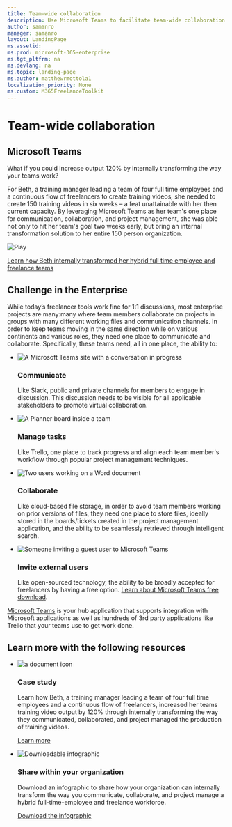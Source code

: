 ```yaml
---
title: Team-wide collaboration
description: Use Microsoft Teams to facilitate team-wide collaboration in an enterprise freelance program
author: samanro
manager: samanro
layout: LandingPage
ms.assetid: 
ms.prod: microsoft-365-enterprise
ms.tgt_pltfrm: na
ms.devlang: na
ms.topic: landing-page
ms.author: matthewrmottola1
localization_priority: None 
ms.custom: M365FreelanceToolkit
---
```

Team-wide collaboration
===========================

Microsoft Teams 
--------------------

What if you could increase output 120% by internally transforming the way your
teams work?

For Beth, a training manager leading a team of four full time employees and a
continuous flow of freelancers to create training videos, she needed to create
150 training videos in six weeks – a feat unattainable with her then current
capacity. By leveraging Microsoft Teams as her team's one place for
communication, collaboration, and project management, she was able not only to
hit her team's goal two weeks early, but bring an internal transformation
solution to her entire 150 person organization.

![Play](media/video-play.png)

[Learn how Beth internally transformed her hybrid full time employee and
freelance teams](teamwidecollaborationcasestudy.md)

Challenge in the Enterprise
---------------------------

While today’s freelancer tools work fine for 1:1 discussions, most enterprise
projects are many:many where team members collaborate on projects in groups with
many different working files and communication channels. In order to keep teams
moving in the same direction while on various continents and various roles, they
need one place to communicate and collaborate. Specifically, these teams need,
all in one place, the ability to:

<ul class="panelContent cardsW cols cols2">
    <li>
        <div class="cardSize">
            <div class="cardPadding">
                <div class="card">
                    <div class="cardImageOuter">
                        <div class="cardImage">
                            <img src="media/M365_Freelance_collaboration_teamsconversationsmall.png" alt="A Microsoft Teams site with a conversation in progress" />
                        </div>
                    </div>
                    <div class="cardText">
                        <h3>Communicate</h3>
                        <p>Like Slack, public and private channels for members to engage in discussion. This discussion needs to be visible for all applicable stakeholders to promote virtual collaboration.</p>
                    </div>
                </div>
            </div>
        </div>
    </li>
    <li>
        <div class="cardSize">
            <div class="cardPadding">
                <div class="card">
                    <div class="cardImageOuter">
                        <div class="cardImage">
                            <img src="media/M365_Freelance_collaboration_plannerviewsmall.png" alt="A Planner board inside a team" />
                        </div>
                    </div>
                    <div class="cardText">
                        <h3>Manage tasks</h3>
                        <p>Like Trello, one place to track progress and align each team member's workflow through popular project management techniques. </p>
                    </div>
                </div>
            </div>
        </div>
    </li>
    <li>
        <div class="cardSize">
            <div class="cardPadding">
                <div class="card">
                    <div class="cardImageOuter">
                        <div class="cardImage">
                            <img src="media/Master_Collaboration_WordCollaboration_Word_358x201.png" alt="Two users working on a Word document" />
                        </div>
                    </div>
                    <div class="cardText">
                        <h3>Collaborate</h3>
                        <p>Like cloud-based file storage, in order to avoid team members working on prior versions of files, they need one place to store files, ideally stored in the boards/tickets created in the project management application, and the ability to be seamlessly retrieved through intelligent search. </p>
                    </div>
                </div>
            </div>
        </div>
    </li>
    <li>
        <div class="cardSize">
            <div class="cardPadding">
                <div class="card">
                    <div class="cardImageOuter">
                        <div class="cardImage">
                            <img src="media/M365_Freelance_collaboration_guestaccess.png" alt="Someone inviting a guest user to Microsoft Teams" />
                        </div>
                    </div>
                    <div class="cardText">
                        <h3>Invite external users</h3>
                        <p>Like open-sourced technology, the ability to be broadly accepted for freelancers by having a free option. <a href="https://products.office.com/en-us/microsoft-teams/free">Learn about Microsoft Teams free download</a>.</p>
                    </div>
                </div>
            </div>
        </div>
    </li>
</ul>

[Microsoft Teams](https://products.office.com/en-us/microsoft-teams/free) is
your hub application that supports integration with Microsoft applications as
well as hundreds of 3rd party applications like Trello that your teams use to
get work done. 

Learn more with the following resources
---------------------------------------

<ul class="panelContent cardsF cols cols2">
    <li>
        <div class="cardSize">
            <div class="cardPadding">
                <div class="card">
                    <div class="cardImageOuter">
                        <div class="cardImage">
                            <img src="media/document.png" alt="a document icon" />
                        </div>
                    </div>
                    <div class="cardText">
                        <h3>Case study</h3>
                        <p>Learn how Beth, a training manager leading a team of four full time employees and a continuous flow of freelancers, increased her teams training video output by 120% through internally transforming the way they communicated, collaborated, and project managed the production of training videos.</p>
                        <p><a href="workflowautomationcasestudy.md">Learn more</a></p>
                    </div>
                </div>
            </div>
        </div>
    </li>
    <li>
        <div class="cardSize">
            <div class="cardPadding">
                <div class="card">
                    <div class="cardImageOuter">
                        <div class="cardImage">
                            <img src="media/download-blue.png" alt="Downloadable infographic" />
                        </div>
                    </div>
                    <div class="cardText">
                        <h3>Share within your organization</h3>
                        <p>Download an infographic to share how your organization can internally transform the way you communicate, collaborate, and project manage a hybrid full-time-employee and freelance workforce.</p>
                        <p><a href="">Download the infographic</a></p>
                    </div>
                </div>
            </div>
        </div>
    </li>
</ul>

